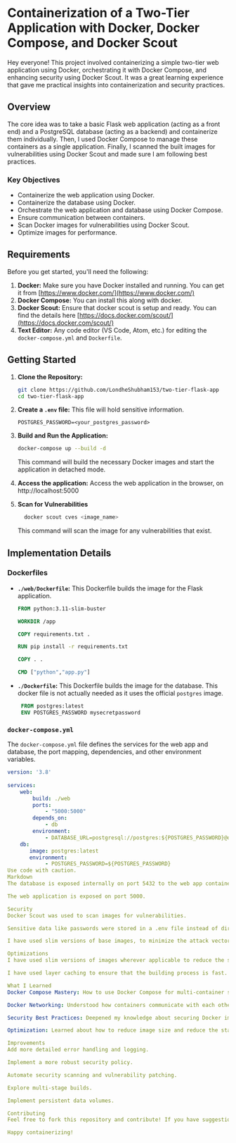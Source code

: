 # Containerization of a Two-Tier Application with Docker, Docker Compose, and Docker Scout

Hey everyone! This project involved containerizing a simple two-tier web application using Docker, orchestrating it with Docker Compose, and enhancing security using Docker Scout. It was a great learning experience that gave me practical insights into containerization and security practices.

## Overview

The core idea was to take a basic Flask web application (acting as a front end) and a PostgreSQL database (acting as a backend) and containerize them individually. Then, I used Docker Compose to manage these containers as a single application. Finally, I scanned the built images for vulnerabilities using Docker Scout and made sure I am following best practices.

### Key Objectives

*   Containerize the web application using Docker.
*   Containerize the database using Docker.
*   Orchestrate the web application and database using Docker Compose.
*   Ensure communication between containers.
*   Scan Docker images for vulnerabilities using Docker Scout.
*  Optimize images for performance.

## Requirements

Before you get started, you'll need the following:

1.  **Docker:**  Make sure you have Docker installed and running. You can get it from [https://www.docker.com/](https://www.docker.com/)
2.  **Docker Compose:** You can install this along with docker.
3.  **Docker Scout:** Ensure that docker scout is setup and ready. You can find the details here [https://docs.docker.com/scout/](https://docs.docker.com/scout/)
4.  **Text Editor:**  Any code editor (VS Code, Atom, etc.) for editing the `docker-compose.yml` and `Dockerfile`.

## Getting Started

1.  **Clone the Repository:**
    ```bash
    git clone https://github.com/LondheShubham153/two-tier-flask-app
    cd two-tier-flask-app
    ```

2.  **Create a `.env` file:** This file will hold sensitive information.
     ```text
     POSTGRES_PASSWORD=<your_postgres_password>
     ```
3.  **Build and Run the Application:**
    ```bash
    docker-compose up --build -d
    ```

    This command will build the necessary Docker images and start the application in detached mode.

4. **Access the application:**
    Access the web application in the browser, on http://localhost:5000
    
5.  **Scan for Vulnerabilities**
    ```bash
      docker scout cves <image_name>
    ```

    This command will scan the image for any vulnerabilities that exist.

## Implementation Details

### Dockerfiles

*   **`./web/Dockerfile`:** This Dockerfile builds the image for the Flask application.
    ```dockerfile
    FROM python:3.11-slim-buster
    
    WORKDIR /app
    
    COPY requirements.txt .
    
    RUN pip install -r requirements.txt
    
    COPY . .
    
    CMD ["python","app.py"]
    ```
*  **`./Dockerfile`:** This Dockerfile builds the image for the database. This docker file is not actually needed as it uses the official `postgres` image.
   ```dockerfile
    FROM postgres:latest
    ENV POSTGRES_PASSWORD mysecretpassword
    ```

### `docker-compose.yml`
The `docker-compose.yml` file defines the services for the web app and database, the port mapping, dependencies, and other environment variables.
```yaml
version: '3.8'
    
services:
    web:
        build: ./web
        ports:
            - "5000:5000"
        depends_on:
            - db
        environment:
            - DATABASE_URL=postgresql://postgres:${POSTGRES_PASSWORD}@db:5432/mydatabase
    db:
       image: postgres:latest
       environment:
            - POSTGRES_PASSWORD=${POSTGRES_PASSWORD}
Use code with caution.
Markdown
The database is exposed internally on port 5432 to the web app container.

The web application is exposed on port 5000.

Security
Docker Scout was used to scan images for vulnerabilities.

Sensitive data like passwords were stored in a .env file instead of directly in the Dockerfile.

I have used slim versions of base images, to minimize the attack vector and startup time of the containers.

Optimizations
I have used slim versions of images wherever applicable to reduce the size of the images.

I have used layer caching to ensure that the building process is fast.

What I Learned
Docker Compose Mastery: How to use Docker Compose for multi-container setups.

Docker Networking: Understood how containers communicate with each other through networking.

Security Best Practices: Deepened my knowledge about securing Docker images.

Optimization: Learned about how to reduce image size and reduce the startup time for the containers.

Improvements
Add more detailed error handling and logging.

Implement a more robust security policy.

Automate security scanning and vulnerability patching.

Explore multi-stage builds.

Implement persistent data volumes.

Contributing
Feel free to fork this repository and contribute! If you have suggestions, bug reports, or improvements, please submit them. I'm always looking to learn from the community!

Happy containerizing!
